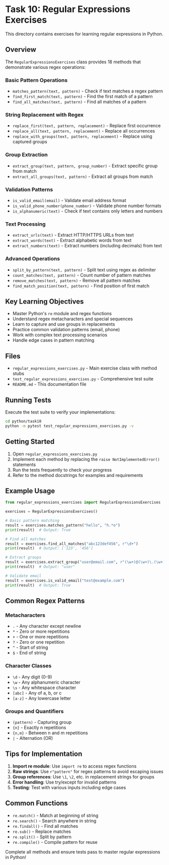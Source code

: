 # Task 10: Regular Expressions Exercises

This directory contains exercises for learning regular expressions in Python.

## Overview

The `RegularExpressionsExercises` class provides 18 methods that demonstrate various regex operations:

### Basic Pattern Operations
- `matches_pattern(text, pattern)` - Check if text matches a regex pattern
- `find_first_match(text, pattern)` - Find the first match of a pattern
- `find_all_matches(text, pattern)` - Find all matches of a pattern

### String Replacement with Regex
- `replace_first(text, pattern, replacement)` - Replace first occurrence
- `replace_all(text, pattern, replacement)` - Replace all occurrences
- `replace_with_groups(text, pattern, replacement)` - Replace using captured groups

### Group Extraction
- `extract_group(text, pattern, group_number)` - Extract specific group from match
- `extract_all_groups(text, pattern)` - Extract all groups from match

### Validation Patterns
- `is_valid_email(email)` - Validate email address format
- `is_valid_phone_number(phone_number)` - Validate phone number formats
- `is_alphanumeric(text)` - Check if text contains only letters and numbers

### Text Processing
- `extract_urls(text)` - Extract HTTP/HTTPS URLs from text
- `extract_words(text)` - Extract alphabetic words from text
- `extract_numbers(text)` - Extract numbers (including decimals) from text

### Advanced Operations
- `split_by_pattern(text, pattern)` - Split text using regex as delimiter
- `count_matches(text, pattern)` - Count number of pattern matches
- `remove_matches(text, pattern)` - Remove all pattern matches
- `find_match_position(text, pattern)` - Find position of first match

## Key Learning Objectives

- Master Python's `re` module and regex functions
- Understand regex metacharacters and special sequences
- Learn to capture and use groups in replacements
- Practice common validation patterns (email, phone)
- Work with complex text processing scenarios
- Handle edge cases in pattern matching

## Files

- `regular_expressions_exercises.py` - Main exercise class with method stubs
- `test_regular_expressions_exercises.py` - Comprehensive test suite
- `README.md` - This documentation file

## Running Tests

Execute the test suite to verify your implementations:

```bash
cd python/task10
python -m pytest test_regular_expressions_exercises.py -v
```

## Getting Started

1. Open `regular_expressions_exercises.py`
2. Implement each method by replacing the `raise NotImplementedError()` statements
3. Run the tests frequently to check your progress
4. Refer to the method docstrings for examples and requirements

## Example Usage

```python
from regular_expressions_exercises import RegularExpressionsExercises

exercises = RegularExpressionsExercises()

# Basic pattern matching
result = exercises.matches_pattern("hello", "h.*o")
print(result)  # Output: True

# Find all matches
result = exercises.find_all_matches("abc123def456", r"\d+")
print(result)  # Output: ['123', '456']

# Extract groups
result = exercises.extract_group("user@email.com", r"(\w+)@(\w+)\.(\w+)", 1)
print(result)  # Output: "user"

# Validate email
result = exercises.is_valid_email("test@example.com")
print(result)  # Output: True
```

## Common Regex Patterns

### Metacharacters
- `.` - Any character except newline
- `*` - Zero or more repetitions
- `+` - One or more repetitions
- `?` - Zero or one repetition
- `^` - Start of string
- `$` - End of string

### Character Classes
- `\d` - Any digit (0-9)
- `\w` - Any alphanumeric character
- `\s` - Any whitespace character
- `[abc]` - Any of a, b, or c
- `[a-z]` - Any lowercase letter

### Groups and Quantifiers
- `(pattern)` - Capturing group
- `{n}` - Exactly n repetitions
- `{n,m}` - Between n and m repetitions
- `|` - Alternation (OR)

## Tips for Implementation

1. **Import re module**: Use `import re` to access regex functions
2. **Raw strings**: Use `r"pattern"` for regex patterns to avoid escaping issues
3. **Group references**: Use `\1`, `\2`, etc. in replacement strings for groups
4. **Error handling**: Use try/except for invalid patterns
5. **Testing**: Test with various inputs including edge cases

## Common Functions

- `re.match()` - Match at beginning of string
- `re.search()` - Search anywhere in string
- `re.findall()` - Find all matches
- `re.sub()` - Replace matches
- `re.split()` - Split by pattern
- `re.compile()` - Compile pattern for reuse

Complete all methods and ensure tests pass to master regular expressions in Python!
